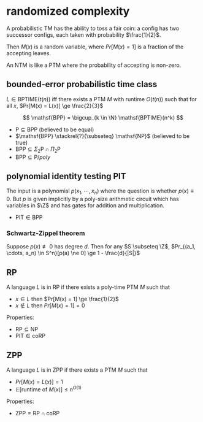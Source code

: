 # randomized complexity

A probabilistic TM has the ability to toss a fair coin: a config has two successor configs, each taken with probability $\frac{1}{2}$.

Then $M(x)$ is a random variable, where $Pr[M(x) = 1]$ is a fraction of the accepting leaves.

An NTM is like a PTM where the probability of accepting is non-zero.

## bounded-error probabilistic time class

$L \in \mathsf{BPTIME}(t(n))$ iff there exists a PTM $M$ with runtime $O(t(n))$ such that for all $x$, $Pr[M(x) = L(x)] \ge \frac{2}{3}$

$$
\mathsf{BPP} = \bigcup_{k \in \N} \mathsf{BPTIME}(n^k)
$$

- $\mathsf{P} \subseteq \mathsf{BPP}$ (believed to be equal)
- $\mathsf{BPP} \stackrel{?}{\subseteq} \mathsf{NP}$ (believed to be true)
- $\mathsf{BPP} \subseteq \Sigma_2 \mathsf P \cap \Pi_2 \mathsf P$
- $\mathsf{BPP} \subseteq \mathsf P/poly$

## polynomial identity testing $\mathsf{PIT}$

The input is a polynomial $p(x_1, \cdots, x_n)$ where the question is whether $p(x) \equiv 0$. But $p$ is given implicitly by a poly-size arithmetic circuit which has variables in $\Z$ and has gates for addition and multiplication.

- $\mathsf{PIT} \in \mathsf{BPP}$

### Schwartz-Zippel theorem

Suppose $p(x) \not \equiv 0$ has degree $d$. Then for any $S \subseteq \Z$, $Pr_{(a_1, \cdots, a_n) \in S^n}[p(a) \ne 0] \ge 1 - \frac{d}{|S|}$

## $\mathsf{RP}$

A language $L$ is in $\mathsf{RP}$ if there exists a poly-time PTM $M$ such that

- $x \in L$ then $Pr[M(x) = 1] \ge \frac{1}{2}$
- $x \notin L$ then $Pr[M(x) = 1] = 0$

Properties:

- $\mathsf{RP} \subseteq \mathsf{NP}$
- $\mathsf{PIT} \in \mathsf{coRP}$

## $\mathsf{ZPP}$

A language $L$ is in $\mathsf{ZPP}$ if there exists a PTM $M$ such that

- $Pr[M(x) = L(x)] = 1$
- $\mathbb E[\text{runtime of } M(x)] \le n^{O(1)}$

Properties:

- $\mathsf{ZPP} = \mathsf{RP} \cap \mathsf{coRP}$
